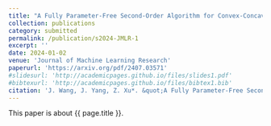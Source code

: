 ```yaml
---
title: "A Fully Parameter-Free Second-Order Algorithm for Convex-Concave Minimax Problems with Optimal Iteration Complexity"
collection: publications
category: submitted
permalink: /publication/s2024-JMLR-1
excerpt: ''
date: 2024-01-02
venue: 'Journal of Machine Learning Research'
paperurl: 'https://arxiv.org/pdf/2407.03571'
#slidesurl: 'http://academicpages.github.io/files/slides1.pdf'
#bibtexurl: 'http://academicpages.github.io/files/bibtex1.bib'
citation: 'J. Wang, J. Yang, Z. Xu*. &quot;A Fully Parameter-Free Second-Order Algorithm for Convex-Concave Minimax Problems with Optimal Iteration Complexity.&quot; <i>Journal of Machine Learning Research</i>. submitted. 2024. arXiv:2407.03571'
---
```

This paper is about {{ page.title }}.
